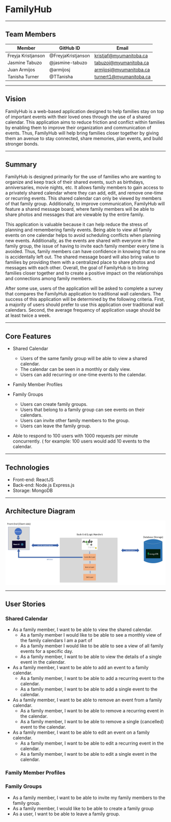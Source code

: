 # FamilyHub
--------------

## Team Members
| Member             | GitHub ID          | Email                   |
|--------------------|--------------------|-------------------------|
| Freyja Kristjanson | @FreyjaKristjanson | kristjaf@myumanitoba.ca |
| Jasmine Tabuzo     | @jasmine-tabuzo    | tabuzoj@myumanitoba.ca  |
| Juan Armijos       | @armijosj          | armijosj@myumanitoba.ca |
| Tanisha Turner     | @TTanisha          | turnert1@myumanitoba.ca |

---

## Vision

FamilyHub is a web-based application designed to help families stay on top of important events with their loved ones through the use of a shared calendar. This application aims to reduce friction and conflict within families by enabling them to improve their organization and communication of events. Thus, FamilyHub will help bring families closer together by giving them an avenue to stay connected, share memories, plan events, and build stronger bonds. 

---

## Summary

FamilyHub is designed primarily for the use of families who are wanting to organize and keep track of their shared events, such as birthdays, anniversaries, movie nights, etc. It allows family members to gain access to a privately shared calendar where they can add, edit, and remove one-time or recurring events. This shared calendar can only be viewed by members of that family group. Additionally, to improve communication, FamilyHub will feature a shared message board, where family members will be able to share photos and messages that are viewable by the entire family. 

This application is valuable because it can help reduce the stress of planning and remembering family events. Being able to view all family events on one calendar helps to avoid scheduling conflicts when planning new events. Additionally, as the events are shared with everyone in the family group, the issue of having to invite each family member every time is avoided. Thus, family members can have confidence in knowing that no one is accidentally left out. The shared message board will also bring value to families by providing them with a centralized place to share photos and messages with each other. Overall, the goal of FamilyHub is to bring families closer together and to create a positive impact on the relationships and connections among family members. 

After some use, users of the application will be asked to complete a survey that compares the FamilyHub application to traditional wall calendars. The success of this application will be determined by the following criteria. First, a majority of users should prefer to use this application over traditional wall calendars. Second, the average frequency of application usage should be at least twice a week. 

---

## Core Features ## 

* Shared Calendar 
    * Users of the same family group will be able to view a shared calendar.
    * The calendar can be seen in a monthly or daily view. 
    * Users can add recurring or one-time events to the calendar. 

* Family Member Profiles

* Family Groups
    * Users can create family groups.
    * Users that belong to a family group can see events on their calendars.
    * Users can invite other family members to the group.
    * Users can leave the family group.

* Able to respond to 100 users with 1000 requests per minute concurrently. ( for example: 100 users would add 10 events to the calendar.

---

## Technologies ##

* Front-end: ReactJS
* Back-end: Node.js Express.js
* Storage: MongoDB

---

## Architecture Diagram

![Architecture-diagram](./docs/architecture-diagram.png)

---

## User Stories

### Shared Calendar
* As a family member, I want to be able to view the shared calendar. 
    * As a family member I would like to be able to see a monthly view of the family calendars I am a part of
    * As a family member I would like to be able to see a view of all family events for a specific day.
    * As a family member, I want to be able to view the details of a single event in the calendar. 
* As a family member, I want to be able to add an event to a family calendar. 
    * As a family member, I want to be able to add a recurring event to the calendar. 
    * As a family member, I want to be able to add a single event to the calendar. 
* As a family member, I want to be able to remove an event from a family calendar.
    * As a family member, I want to be able to remove a recurring event in the calendar. 
    * As a family member, I want to be able to remove a single (cancelled)  event to the calendar. 
* As a family member, I want to be able to edit an event on a family calendar.
    * As a family member, I want to be able to edit a recurring event in the calendar. 
    * As a family member, I want to be able to edit a single event in the calendar. 

### Family Member Profiles

### Family Groups
* As a family member, I want to be able to invite my family members to the family group.
* As a family member, I would like to be able to create a family group 
* As a user, I want to be able to leave a family group.
